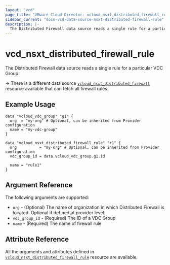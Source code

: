 ```yaml
---
layout: "vcd"
page_title: "VMware Cloud Director: vcloud_nsxt_distributed_firewall_rule"
sidebar_current: "docs-vcd-data-source-nsxt-distributed-firewall-rule"
description: |-
  The Distributed Firewall data source reads a single rule for a particular VDC Group.
---
```


# vcd\_nsxt\_distributed\_firewall\_rule

The Distributed Firewall data source reads a single rule for a particular VDC Group.

-> There is a different data source
[`vcloud_nsxt_distributed_firewall`](/providers/vmware/vcd/latest/docs/data-sources/nsxt_distributed_firewall)
resource available that can fetch all firewall rules.

## Example Usage

```hcl
data "vcloud_vdc_group" "g1" {
  org  = "my-org" # Optional, can be inherited from Provider configuration
  name = "my-vdc-group"
}

data "vcloud_nsxt_distributed_firewall_rule" "r1" {
  org          = "my-org" # Optional, can be inherited from Provider configuration
  vdc_group_id = data.vcloud_vdc_group.g1.id

  name = "rule1"
}
```

## Argument Reference

The following arguments are supported:

* `org` - (Optional) The name of organization in which Distributed Firewall is located. Optional if
  defined at provider level.
* `vdc_group_id` - (Required) The ID of a VDC Group
* `name` - (Required) The name of firewall rule

## Attribute Reference

All the arguments and attributes defined in
[`vcloud_nsxt_distributed_firewall_rule`](/providers/vmware/vcd/latest/docs/resources/nsxt_distributed_firewall_rule)
resource are available.
